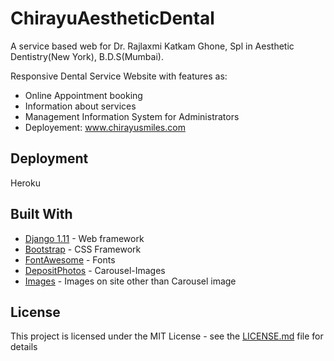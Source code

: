 # ChirayuAestheticDental
A service based web for Dr. Rajlaxmi Katkam Ghone, Spl in Aesthetic Dentistry(New York), B.D.S(Mumbai).

Responsive Dental Service Website with features as:
- Online Appointment booking
- Information about services
- Management Information System for Administrators
- Deployement: www.chirayusmiles.com

## Deployment
Heroku

## Built With

* [Django 1.11](https://docs.djangoproject.com/en/1.11/) - Web framework
* [Bootstrap](https://getbootstrap.com/) - CSS Framework
* [FontAwesome](http://fontawesome.io/) - Fonts
* [DepositPhotos](https://depositphotos.com/) - Carousel-Images 
* [Images](https://inkscape.org/en/) - Images on site other than Carousel image 

## License

This project is licensed under the MIT License - see the [LICENSE.md](LICENSE.md) file for details

